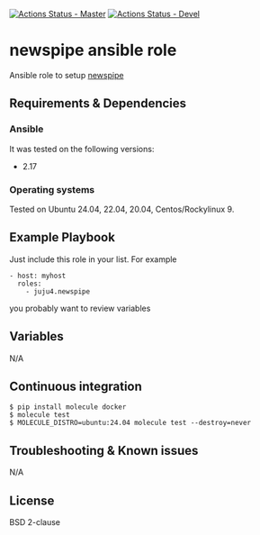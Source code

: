 [![Actions Status - Master](https://github.com/juju4/ansible-newspipe/workflows/AnsibleCI/badge.svg)](https://github.com/juju4/ansible-newspipe/actions?query=branch%3Amaster)
[![Actions Status - Devel](https://github.com/juju4/ansible-newspipe/workflows/AnsibleCI/badge.svg?branch=devel)](https://github.com/juju4/ansible-newspipe/actions?query=branch%3Adevel)

# newspipe ansible role

Ansible role to setup [newspipe](https://github.com/cedricbonhomme/newspipe)

## Requirements & Dependencies

### Ansible
It was tested on the following versions:
 * 2.17

### Operating systems

Tested on Ubuntu 24.04, 22.04, 20.04, Centos/Rockylinux 9.

## Example Playbook

Just include this role in your list.
For example

```
- host: myhost
  roles:
    - juju4.newspipe
```

you probably want to review variables

## Variables

N/A

## Continuous integration

```
$ pip install molecule docker
$ molecule test
$ MOLECULE_DISTRO=ubuntu:24.04 molecule test --destroy=never
```

## Troubleshooting & Known issues

N/A

## License

BSD 2-clause
